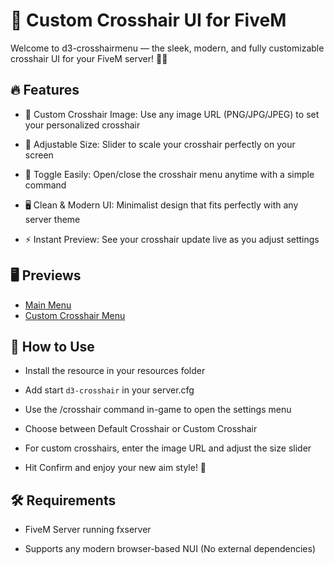 # 🎯 Custom Crosshair UI for FiveM
Welcome to d3-crosshairmenu — the sleek, modern, and fully customizable crosshair UI for your FiveM server! 🚀✨

## 🔥 Features
 - 🎨 Custom Crosshair Image: Use any image URL (PNG/JPG/JPEG) to set your personalized crosshair

 - 📏 Adjustable Size: Slider to scale your crosshair perfectly on your screen

 - 🔄 Toggle Easily: Open/close the crosshair menu anytime with a simple command

 - 🖥️ Clean & Modern UI: Minimalist design that fits perfectly with any server theme

 - ⚡ Instant Preview: See your crosshair update live as you adjust settings

## 🖥️ Previews

 - [Main Menu](https://cdn.discordapp.com/attachments/1247863720366051348/1372404487666401330/image.png?ex=6826a6c7&is=68255547&hm=9e19d48f92b2e3454cd17aba18e67d1cded9579869e4ffdd0dbc33b0c11648e3&)
 - [Custom Crosshair Menu](https://cdn.discordapp.com/attachments/1247863720366051348/1372404579295039589/image.png?ex=6826a6dd&is=6825555d&hm=6af07494fc6de3d6ebe304be6b1fbc65e52b9ce740792497a1aa98765aa35371&)

## 🚀 How to Use
 - Install the resource in your resources folder

 - Add start `d3-crosshair` in your server.cfg

 - Use the /crosshair command in-game to open the settings menu

 - Choose between Default Crosshair or Custom Crosshair

 - For custom crosshairs, enter the image URL and adjust the size slider

 - Hit Confirm and enjoy your new aim style! 🎯

## 🛠️ Requirements
 - FiveM Server running fxserver

 - Supports any modern browser-based NUI (No external dependencies)
